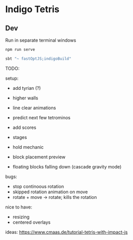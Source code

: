 # Indigo Tetris

## Dev

Run in separate terminal windows
```zsh
npm run serve
```
```zsh
sbt "~ fastOptJS;indigoBuild"
```

TODO:

setup:
<!-- - controller setup -> derive all cmds from input state (?) -->
- add tyrian (?)

- higher walls
- line clear animations
- predict next few tetrominos
- add scores
- stages
- hold mechanic
- block placement preview
- floating blocks falling down (cascade gravity mode)

bugs:
- stop continoous rotation
- skipped rotation animation on move
- rotate + move -> rotate; kills the rotation


nice to have:
- resizing
- centered overlays

ideas: https://www.cmaas.de/tutorial-tetris-with-impact-js